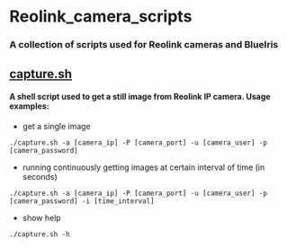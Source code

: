# Reolink_camera_scripts
### A collection of scripts used for Reolink cameras and BlueIris
## [capture.sh](capture.sh)
#### A shell script used to get a still image from Reolink IP camera. Usage examples:
- get a single image
 
`./capture.sh -a [camera_ip] -P [camera_port] -u [camera_user] -p [camera_password]`
- running continuously getting images at certain interval of time (in seconds)

`./capture.sh -a [camera_ip] -P [camera_port] -u [camera_user] -p [camera_password] -i [time_interval]`
- show help

`./capture.sh -h`
